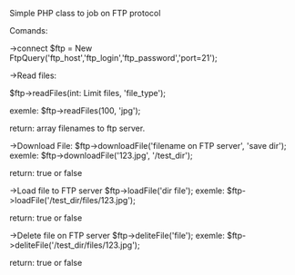Simple PHP class to job on FTP protocol

Comands:

->connect
$ftp = New FtpQuery('ftp_host','ftp_login','ftp_password','port=21');


->Read files:

$ftp->readFiles(int: Limit files, 'file_type');

exemle: $ftp->readFiles(100, 'jpg');


return: array filenames to ftp server.


->Download File:
$ftp->downloadFile('filename on FTP server', 'save dir');
exemle: $ftp->downloadFile('123.jpg', '/test_dir');

return: true or false

->Load file to FTP server
$ftp->loadFile('dir file');
exemle: $ftp->loadFile('/test_dir/files/123.jpg');

return: true or false

->Delete file on FTP server
$ftp->deliteFile('file');
exemle: $ftp->deliteFile('/test_dir/files/123.jpg');

return: true or false







